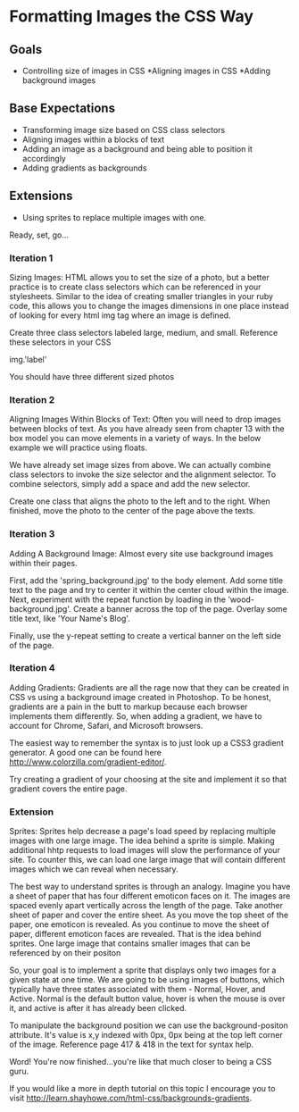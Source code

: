 # Formatting Images the CSS Way

## Goals
* Controlling size of images in CSS
*Aligning images in CSS
*Adding background images

## Base Expectations
* Transforming image size based on CSS class selectors
* Aligning images within a blocks of text
* Adding an image as a background and being able to position it accordingly
* Adding gradients as backgrounds

## Extensions
* Using sprites to replace multiple images with one.

Ready, set, go...

### Iteration 1

Sizing Images: HTML allows you to set the size of a photo, but a better practice is to create class selectors which can be referenced in your stylesheets.  Similar to the idea of creating smaller triangles in your ruby code, this allows you to change the images dimensions in one place instead of looking for every html img tag where an image is defined.

Create three class selectors labeled large, medium, and small.  Reference these selectors in your CSS <aside>img.'label'</aside>

You should have three different sized photos

### Iteration 2

Aligning Images Within Blocks of Text: Often you will need to drop images between blocks of text.  As you have already seen from chapter 13 with the box model you can move elements in a variety of ways.  In the below example we will practice using   floats.

We have already set image sizes from above.  We can actually combine class selectors to invoke the size selector and the alignment selector.  To combine selectors, simply add a space and add the new selector.

Create one class that aligns the photo to the left and to the right.  When finished, move the photo to the center of the page above the texts.

### Iteration 3

Adding A Background Image: Almost every site use background images within their pages.

First, add the 'spring_background.jpg' to the body element.  Add some title text to the page and try to center it within the center cloud within the image.
Next, experiment with the repeat function by loading in the 'wood-background.jpg'.  Create a banner across the top of the page.  Overlay some title text, like 'Your Name's Blog'.

Finally, use the y-repeat setting to create a vertical banner on the left side of the page.

### Iteration 4

Adding Gradients:  Gradients are all the rage now that they can be created in CSS vs using a background image created in Photoshop.  To be honest, gradients are a pain in the butt to markup because each browser implements them differently.  So, when adding a gradient, we have to account for Chrome, Safari, and Microsoft browsers.

The easiest way to remember the syntax is to just look up a CSS3 gradient generator.  A good one can be found here http://www.colorzilla.com/gradient-editor/.

Try creating a gradient of your choosing at the site and implement it so that gradient covers the entire page.


### Extension

Sprites: Sprites help decrease a page's load speed by replacing multiple images with one large image.  The idea behind a sprite is simple.  Making additional hhtp requests to load images will slow the performance of your site.  To counter this, we can load one large image that will contain different images which we can reveal when necessary.

The best way to understand sprites is through an analogy.  Imagine you have a sheet of paper that has four different emoticon faces on it.  The images are spaced evenly apart vertically across the length of the page.  Take another sheet of paper and cover the entire sheet.  As you move the top sheet of the paper, one emoticon is revealed.  As you continue to move the sheet of paper, different emoticon faces are revealed.  That is the idea behind sprites.  One large image that contains smaller images that can be referenced by on their positon

So, your goal is to implement a sprite that displays only two images for a given state at one time.  We are going to be using images of buttons, which typically have three states associated with them - Normal, Hover, and Active.  Normal is the default button value, hover is when the mouse is over it, and active is after it has already been clicked.

To manipulate the background position we can use the background-positon attribute.  It's value is x,y indexed with 0px, 0px being at the top left corner of the image.  Reference page 417 & 418 in the text for syntax help.

Word! You're now finished...you're like that much closer to being a CSS guru.

If you would like a more in depth tutorial on this topic I encourage you to visit http://learn.shayhowe.com/html-css/backgrounds-gradients.


